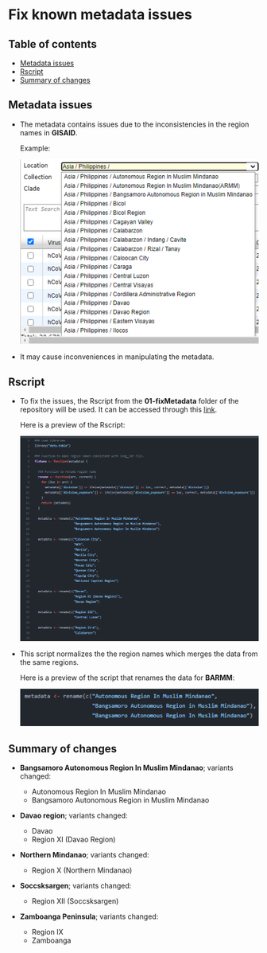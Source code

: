 # Fix known metadata issues

## Table of contents
* [Metadata issues](#metadata-issues)
* [Rscript](#rscript)
* [Summary of changes](#summary-of-changes)

## Metadata issues

* The metadata contains issues due to the inconsistencies in the region names in **GISAID**.

  Example:

  ![Global](images/fixmeta-01.png)

* It may cause inconveniences in manipulating the metadata.

## Rscript
* To fix the issues, the Rscript from the **01-fixMetadata** folder of the repository will be used. It can be accessed through this [link](../../01-fixMetadata/metadataClean.R).

  Here is a preview of the Rscript:

  ![Global](images/fixmeta-02.png)

* This script normalizes the the region names which merges the data from the same regions.

  Here is a preview of the script that renames the data for **BARMM**:
  
  ![Global](images/fixmeta-03.png)

## Summary of changes

* **Bangsamoro Autonomous Region In Muslim Mindanao**; variants changed:
  * Autonomous Region In Muslim Mindanao
  * Bangsamoro Autonomous Region in Muslim Mindanao

* **Davao region**; variants changed:
    * Davao
    * Region XI (Davao Region)

* **Northern Mindanao**; variants changed:
    * Region X (Northern Mindanao)

* **Soccsksargen**; variants changed:
    * Region XII (Soccsksargen)

* **Zamboanga Peninsula**; variants changed:
    * Region IX
    * Zamboanga

